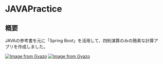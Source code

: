 # JAVAPractice

## 概要
JAVAの参考書を元に「Spring Boot」を活用して、四則演算のみの簡素な計算アプリを作成しました。

[![Image from Gyazo](https://i.gyazo.com/428b06aeb7e736f75fa5a49f6ecb0812.png)](https://gyazo.com/428b06aeb7e736f75fa5a49f6ecb0812)
[![Image from Gyazo](https://i.gyazo.com/081024026de90ace2c7a3bb5408fcb51.png)](https://gyazo.com/081024026de90ace2c7a3bb5408fcb51)
